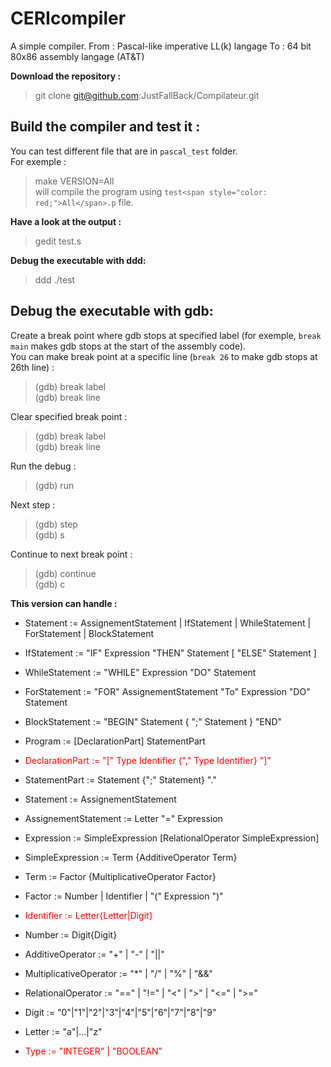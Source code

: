 # CERIcompiler

A simple compiler.
From : Pascal-like imperative LL(k) langage
To : 64 bit 80x86 assembly langage (AT&T)

**Download the repository :**

> git clone git@github.com:JustFallBack/Compilateur.git

## Build the compiler and test it :
You can test different file that are in `pascal_test` folder.<br>
For exemple :<br>
> make VERSION=All<br>
will compile the program using `test<span style="color: red;">All</span>.p` file.

**Have a look at the output :**

> gedit test.s

**Debug the executable with ddd:**

> ddd ./test

## Debug the executable with gdb:
Create a break point where gdb stops at specified label (for exemple, `break main` makes gdb stops at the start of the assembly code).<br>
You can make break point at a specific line (`break 26` to make gdb stops at 26th line) :
>(gdb) break label<br>
>(gdb) break line

Clear specified break point :
>(gdb) break label<br>
>(gdb) break line

Run the debug :
>(gdb) run

Next step :
>(gdb) step<br>
>(gdb) s

Continue to next break point :
>(gdb) continue<br>
>(gdb) c

**This version can handle :**

-  Statement := AssignementStatement | IfStatement | WhileStatement | ForStatement | BlockStatement
-  IfStatement := "IF" Expression "THEN" Statement [ "ELSE" Statement ]
-  WhileStatement := "WHILE" Expression "DO" Statement
-  ForStatement := "FOR" AssignementStatement "To" Expression "DO" Statement
-  BlockStatement := "BEGIN" Statement { ";" Statement } "END"

-  Program := [DeclarationPart] StatementPart
-  <span style="color: red;">DeclarationPart := "[" Type Identifier {"," Type Identifier} "]"</span>
-  StatementPart := Statement {";" Statement} "."
-  Statement := AssignementStatement
-  AssignementStatement := Letter "=" Expression

-  Expression := SimpleExpression [RelationalOperator SimpleExpression]
-  SimpleExpression := Term {AdditiveOperator Term}
-  Term := Factor {MultiplicativeOperator Factor}
-  Factor := Number | Identifier | "(" Expression ")"
-  <span style="color: red;">Identifier := Letter{Letter|Digit}</span>
-  Number := Digit{Digit}

-  AdditiveOperator := "+" | "-" | "||"
-  MultiplicativeOperator := "*" | "/" | "%" | "&&"
-  RelationalOperator := "==" | "!=" | "<" | ">" | "<=" | ">="  
-  Digit := "0"|"1"|"2"|"3"|"4"|"5"|"6"|"7"|"8"|"9"
-  Letter := "a"|...|"z"
-  <span style="color: red;">Type := "INTEGER" | "BOOLEAN"</span>

